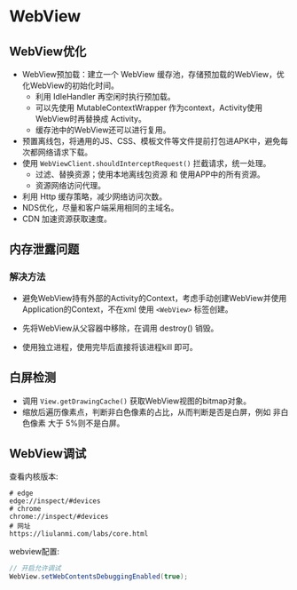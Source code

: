 # WebView

## WebView优化

* WebView预加载：建立一个 WebView 缓存池，存储预加载的WebView，优化WebView的初始化时间。
  * 利用 IdleHandler 再空闲时执行预加载。
  * 可以先使用 MutableContextWrapper 作为context，Activity使用WebView时再替换成 Activity。
  * 缓存池中的WebView还可以进行复用。
* 预置离线包，将通用的JS、CSS、模板文件等文件提前打包进APK中，避免每次都网络请求下载。
* 使用 `WebViewClient.shouldInterceptRequest()` 拦截请求，统一处理。
  * 过滤、替换资源；使用本地离线包资源 和 使用APP中的所有资源。
  * 资源网络访问代理。
* 利用 Http 缓存策略，减少网络访问次数。
* NDS优化，尽量和客户端采用相同的主域名。
* CDN 加速资源获取速度。



## 内存泄露问题

### 解决方法

* 避免WebView持有外部的Activity的Context，考虑手动创建WebView并使用 Application的Context，不在xml 使用 `<WebView>` 标签创建。
* 先将WebView从父容器中移除，在调用 destroy() 销毁。

* 使用独立进程，使用完毕后直接将该进程kill 即可。

## 白屏检测

* 调用 `View.getDrawingCache()` 获取WebView视图的bitmap对象。
* 缩放后遍历像素点，判断非白色像素的占比，从而判断是否是白屏，例如 非白色像素 大于 5%则不是白屏。

## WebView调试

查看内核版本:

```shell
# edge
edge://inspect/#devices
# chrome
chrome://inspect/#devices
# 网址
https://liulanmi.com/labs/core.html
```

webview配置:

```java
// 开启允许调试
WebView.setWebContentsDebuggingEnabled(true);
```

